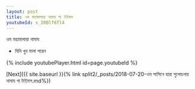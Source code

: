 ```yaml
---
layout: post
title: ওম মহামালায়া নামায গা টাইমস
youtubeId: s_IRBlf6Tl4
---
```

 
 
 ওম মহামালায়া নামায  
 
 -  যিনি খুব মালা পরেন 
 
  
 
  
 
 
 
 
 
 


{% include youtubePlayer.html id=page.youtubeId %}
 
[Next]({{ site.baseurl }}{% link  split2/_posts/2018-07-20-ওম সাসিনে হারা সুলোচনায় নামায গা টাইমস.md%})
 
